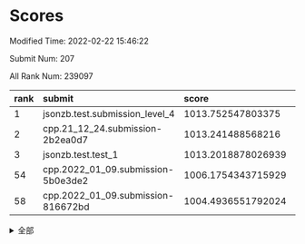 # Scores

Modified Time: 2022-02-22 15:46:22

Submit Num: 207

All Rank Num: 239097

| rank |               submit               |       score        |       sigma        | pk_num |
| :--- | :--------------------------------- | :----------------- | :----------------- | :----- |
| 1    | jsonzb.test.submission_level_4     | 1013.752547803375  | 0.8034375740760923 | 4622   |
| 2    | cpp.21_12_24.submission-2b2ea0d7   | 1013.241488568216  | 0.807747614733663  | 4619   |
| 3    | jsonzb.test.test_1                 | 1013.2018878026939 | 0.8179595051327968 | 4621   |
| 54   | cpp.2022_01_09.submission-5b0e3de2 | 1006.1754343715929 | 0.7385949649233923 | 4622   |
| 58   | cpp.2022_01_09.submission-816672bd | 1004.4936551792024 | 0.7197270383376101 | 4620   |


<details>
<summary>全部</summary>

| rank |                 submit                 |       score        |       sigma        | pk_num |
| :--- | :------------------------------------- | :----------------- | :----------------- | :----- |
| 1    | jsonzb.test.submission_level_4         | 1013.752547803375  | 0.8034375740760923 | 4622   |
| 2    | cpp.21_12_24.submission-2b2ea0d7       | 1013.241488568216  | 0.807747614733663  | 4619   |
| 3    | jsonzb.test.test_1                     | 1013.2018878026939 | 0.8179595051327968 | 4621   |
| 4    | gobigger.level_3.submission_level_3_34 | 1011.7824308844854 | 0.7909128568623802 | 4622   |
| 5    | gobigger.level_3.submission_level_3_48 | 1011.4239965392007 | 0.7911861581947535 | 4621   |
| 6    | gobigger.level_3.submission_level_3_11 | 1011.3573187174044 | 0.7572586567536356 | 4614   |
| 7    | gobigger.level_3.submission_level_3_30 | 1011.2439006864533 | 0.789004564242601  | 4620   |
| 8    | gobigger.level_3.submission_level_3_7  | 1010.9932260255904 | 0.7644034737805027 | 4625   |
| 9    | gobigger.level_3.submission_level_3_44 | 1010.8692723755585 | 0.7643777806849089 | 4619   |
| 10   | gobigger.level_3.submission_level_3_49 | 1010.7596368369046 | 0.7617069490166666 | 4619   |
| 11   | gobigger.level_3.submission_level_3_20 | 1010.7581168710439 | 0.7398816447204595 | 4617   |
| 12   | gobigger.level_3.submission_level_3_21 | 1010.6545708237492 | 0.7365852187864561 | 4615   |
| 13   | gobigger.level_3.submission_level_3_9  | 1010.5999490403146 | 0.7710137087708729 | 4622   |
| 14   | gobigger.level_3.submission_level_3_27 | 1010.5931410674098 | 0.772822223860679  | 4620   |
| 15   | gobigger.level_3.submission_level_3_35 | 1010.5390309972455 | 0.7835019616015403 | 4624   |
| 16   | gobigger.level_3.submission_level_3_1  | 1010.4197737626979 | 0.7606140396563396 | 4613   |
| 17   | gobigger.level_3.submission_level_3_32 | 1010.404914068394  | 0.7561075933108058 | 4615   |
| 18   | gobigger.level_3.submission_level_3_37 | 1010.3485764211176 | 0.7621828829211725 | 4619   |
| 19   | gobigger.level_3.submission_level_3_4  | 1010.179812286637  | 0.7719361631906363 | 4619   |
| 20   | gobigger.level_3.submission_level_3_17 | 1010.1672473303928 | 0.7894566414978529 | 4622   |
| 21   | gobigger.level_3.submission_level_3_18 | 1010.1246187922662 | 0.7300500060590278 | 4619   |
| 22   | gobigger.level_3.submission_level_3_6  | 1010.1058245253548 | 0.7719026423593044 | 4621   |
| 23   | gobigger.level_3.submission_level_3_31 | 1010.1008784721195 | 0.7769068528596514 | 4627   |
| 24   | gobigger.level_3.submission_level_3_40 | 1009.9977223570266 | 0.7622561135932516 | 4623   |
| 25   | gobigger.level_3.submission_level_3_38 | 1009.9586587430047 | 0.7617411738463382 | 4622   |
| 26   | gobigger.level_3.submission_level_3_42 | 1009.8786629631177 | 0.7674082399784439 | 4624   |
| 27   | gobigger.level_3.submission_level_3_28 | 1009.8779986589306 | 0.7711001859923343 | 4624   |
| 28   | gobigger.level_3.submission_level_3_5  | 1009.8665889140974 | 0.7476022948441315 | 4619   |
| 29   | gobigger.level_3.submission_level_3_43 | 1009.8573202897077 | 0.7606970661315762 | 4620   |
| 30   | gobigger.level_3.submission_level_3_33 | 1009.8518585943076 | 0.7681874543050816 | 4627   |
| 31   | gobigger.level_3.submission_level_3_29 | 1009.8154396435909 | 0.7543064406106069 | 4618   |
| 32   | gobigger.level_3.submission_level_3_25 | 1009.8035961006577 | 0.7446583066759643 | 4622   |
| 33   | gobigger.level_3.submission_level_3_8  | 1009.7702813657196 | 0.7835823272334954 | 4625   |
| 34   | gobigger.level_3.submission_level_3_24 | 1009.7257119805687 | 0.7557314273534116 | 4616   |
| 35   | gobigger.level_3.submission_level_3_46 | 1009.6565890656345 | 0.7694522421515625 | 4625   |
| 36   | gobigger.level_3.submission_level_3_15 | 1009.5861250292959 | 0.7410270176209055 | 4619   |
| 37   | gobigger.level_3.submission_level_3_23 | 1009.5381516762651 | 0.7533065033787671 | 4621   |
| 38   | gobigger.level_3.submission_level_3_19 | 1009.5069727175174 | 0.768525152434366  | 4623   |
| 39   | gobigger.level_3.submission_level_3_13 | 1009.501372277392  | 0.758182551388249  | 4622   |
| 40   | gobigger.level_3.submission_level_3_41 | 1009.4477567745172 | 0.7495342952241866 | 4619   |
| 41   | gobigger.level_3.submission_level_3_2  | 1009.3690568907878 | 0.7504207901465937 | 4618   |
| 42   | gobigger.level_3.submission_level_3_45 | 1009.3583579181462 | 0.7554396921709492 | 4618   |
| 43   | gobigger.level_3.submission_level_3_12 | 1009.3538786277384 | 0.7499076216144271 | 4624   |
| 44   | gobigger.level_3.submission_level_3_14 | 1009.327902919265  | 0.7532495871144194 | 4621   |
| 45   | gobigger.level_3.submission_level_3_16 | 1009.3218477159633 | 0.767633322317725  | 4623   |
| 46   | gobigger.level_3.submission_level_3_10 | 1009.3163052975872 | 0.7532969045977085 | 4617   |
| 47   | gobigger.level_3.submission_level_3_36 | 1009.2595052631332 | 0.7676870446613497 | 4614   |
| 48   | gobigger.level_3.submission_level_3_47 | 1009.2402560586305 | 0.7705267052334787 | 4625   |
| 49   | gobigger.level_3.submission_level_3_3  | 1009.1145887355221 | 0.7666262376586139 | 4615   |
| 50   | gobigger.level_3.submission_level_3_39 | 1008.9080398383614 | 0.745422947094641  | 4618   |
| 51   | gobigger.level_3.submission_level_3_26 | 1008.735987960854  | 0.7443876860139172 | 4624   |
| 52   | gobigger.level_3.submission_level_3_22 | 1008.5141392496442 | 0.7681222600686743 | 4627   |
| 53   | gobigger.level_3.submission_level_3_0  | 1008.1995085998315 | 0.7489855638137578 | 4622   |
| 54   | cpp.2022_01_09.submission-5b0e3de2     | 1006.1754343715929 | 0.7385949649233923 | 4622   |
| 55   | gobigger.level_1.submission_level_1_14 | 1004.8448849383589 | 0.739991226552385  | 4622   |
| 56   | gobigger.level_1.submission_level_1_48 | 1004.6433433710483 | 0.7214245737379975 | 4622   |
| 57   | gobigger.level_1.submission_level_1_44 | 1004.5942686229179 | 0.7300857430691384 | 4621   |
| 58   | cpp.2022_01_09.submission-816672bd     | 1004.4936551792024 | 0.7197270383376101 | 4620   |
| 59   | gobigger.level_1.submission_level_1_27 | 1004.328644273109  | 0.7100223159439076 | 4622   |
| 60   | gobigger.level_1.submission_level_1_31 | 1004.2382624802227 | 0.7254737577038656 | 4622   |
| 61   | gobigger.level_1.submission_level_1_2  | 1004.2166764278898 | 0.7133583786482912 | 4618   |
| 62   | gobigger.level_1.submission_level_1_9  | 1004.0568908226913 | 0.7344181291476873 | 4616   |
| 63   | gobigger.level_1.submission_level_1_38 | 1003.9269833496443 | 0.724022926031739  | 4621   |
| 64   | gobigger.level_1.submission_level_1_15 | 1003.8659391669869 | 0.7041219566781447 | 4622   |
| 65   | gobigger.level_1.submission_level_1_47 | 1003.7411905348434 | 0.718214173509424  | 4623   |
| 66   | gobigger.level_1.submission_level_1_26 | 1003.6572938845787 | 0.7170455174066737 | 4622   |
| 67   | gobigger.level_1.submission_level_1_1  | 1003.5929710565157 | 0.7177779308577138 | 4623   |
| 68   | gobigger.level_1.submission_level_1_41 | 1003.5571909140534 | 0.7089766390732395 | 4623   |
| 69   | gobigger.level_1.submission_level_1_16 | 1003.5214429420058 | 0.7259696222826625 | 4617   |
| 70   | gobigger.level_1.submission_level_1_39 | 1003.4937749175068 | 0.7213006707278754 | 4619   |
| 71   | gobigger.level_1.submission_level_1_25 | 1003.4200737213637 | 0.7050507860546086 | 4626   |
| 72   | gobigger.level_1.submission_level_1_30 | 1003.41150071462   | 0.7125260519616567 | 4622   |
| 73   | gobigger.level_1.submission_level_1_17 | 1003.3946567764788 | 0.709310135532745  | 4616   |
| 74   | gobigger.level_1.submission_level_1_0  | 1003.3541814842802 | 0.7155975118325031 | 4622   |
| 75   | gobigger.level_1.submission_level_1_37 | 1003.3364101143085 | 0.7100709200853739 | 4618   |
| 76   | gobigger.level_1.submission_level_1_33 | 1003.2782657440619 | 0.7050325314980082 | 4622   |
| 77   | gobigger.level_1.submission_level_1_21 | 1003.2566136134639 | 0.7144953050014285 | 4618   |
| 78   | gobigger.level_1.submission_level_1_5  | 1003.2398038012414 | 0.7108581430558033 | 4620   |
| 79   | gobigger.level_1.submission_level_1_46 | 1003.2174027519837 | 0.71490546392718   | 4615   |
| 80   | gobigger.level_1.submission_level_1_28 | 1003.1915442933353 | 0.7113477082349792 | 4622   |
| 81   | gobigger.level_1.submission_level_1_12 | 1003.1597612777553 | 0.7167951123674998 | 4626   |
| 82   | gobigger.level_1.submission_level_1_3  | 1003.1589954949675 | 0.7249748911604696 | 4619   |
| 83   | gobigger.level_1.submission_level_1_34 | 1003.0643564783547 | 0.7105255528315387 | 4620   |
| 84   | gobigger.level_1.submission_level_1_10 | 1003.0502675474143 | 0.7194757570907034 | 4621   |
| 85   | gobigger.level_1.submission_level_1_20 | 1003.0301265635006 | 0.7161886734907497 | 4625   |
| 86   | gobigger.level_1.submission_level_1_32 | 1003.004730988548  | 0.7066736864644046 | 4620   |
| 87   | gobigger.level_1.submission_level_1_19 | 1002.9595844637659 | 0.7116097602856121 | 4621   |
| 88   | gobigger.level_1.submission_level_1_11 | 1002.8200193837855 | 0.7188903717314283 | 4618   |
| 89   | gobigger.level_1.submission_level_1_49 | 1002.7964619850358 | 0.7124021776356595 | 4623   |
| 90   | gobigger.level_1.submission_level_1_29 | 1002.7176477237962 | 0.7136922171553483 | 4617   |
| 91   | gobigger.level_1.submission_level_1_18 | 1002.7114369227187 | 0.713659800442647  | 4614   |
| 92   | gobigger.level_1.submission_level_1_43 | 1002.6000183406492 | 0.705112528309476  | 4616   |
| 93   | gobigger.level_1.submission_level_1_24 | 1002.553519256402  | 0.7139821682382591 | 4620   |
| 94   | gobigger.level_1.submission_level_1_36 | 1002.5234157857633 | 0.7096868546600181 | 4619   |
| 95   | gobigger.level_1.submission_level_1_8  | 1002.5075274552755 | 0.7141758660941186 | 4619   |
| 96   | gobigger.level_1.submission_level_1_42 | 1002.4909864157864 | 0.7037574167979861 | 4623   |
| 97   | gobigger.level_1.submission_level_1_6  | 1002.4552126284105 | 0.7062622824210758 | 4620   |
| 98   | gobigger.level_1.submission_level_1_13 | 1002.3701229556285 | 0.7016456649017649 | 4618   |
| 99   | gobigger.level_1.submission_level_1_40 | 1002.3691206204066 | 0.7124254268789643 | 4617   |
| 100  | gobigger.level_1.submission_level_1_4  | 1002.1865741371942 | 0.7175070967212428 | 4615   |
| 101  | gobigger.level_1.submission_level_1_45 | 1002.1076746707    | 0.710876972880108  | 4623   |
| 102  | gobigger.level_1.submission_level_1_35 | 1002.074526807364  | 0.7096027173707661 | 4621   |
| 103  | gobigger.level_1.submission_level_1_7  | 1002.0194290262192 | 0.7116819066511929 | 4618   |
| 104  | gobigger.level_1.submission_level_1_23 | 1001.7275799097514 | 0.7145973644565825 | 4614   |
| 105  | gobigger.level_1.submission_level_1_22 | 1001.6798555013075 | 0.7036264014756659 | 4618   |
| 106  | gobigger.random.submission_random_3    | 997.4160402522299  | 0.7070832155413178 | 4624   |
| 107  | gobigger.random.submission_random_14   | 997.3448705328125  | 0.7018036211521045 | 4622   |
| 108  | gobigger.random.submission_random_2    | 997.2737972792871  | 0.717607192322293  | 4623   |
| 109  | gobigger.random.submission_random_27   | 997.1154375184717  | 0.7161811242626287 | 4620   |
| 110  | gobigger.random.submission_random_9    | 997.0846463556977  | 0.714713006297991  | 4623   |
| 111  | gobigger.random.submission_random_7    | 997.0835611530458  | 0.7084862125848502 | 4616   |
| 112  | gobigger.random.submission_random_5    | 996.9692358553264  | 0.7099394595884663 | 4621   |
| 113  | gobigger.random.submission_random_18   | 996.7906136998928  | 0.7069429805460519 | 4620   |
| 114  | gobigger.random.submission_random_47   | 996.7765019184927  | 0.7143336309143167 | 4619   |
| 115  | gobigger.random.submission_random_46   | 996.6101445837113  | 0.7000898607366762 | 4620   |
| 116  | gobigger.random.submission_random_30   | 996.5124443840826  | 0.7191209870062811 | 4623   |
| 117  | gobigger.random.submission_random_39   | 996.493237079996   | 0.7120609984682877 | 4622   |
| 118  | gobigger.random.submission_random_42   | 996.3929438890467  | 0.7192822326345557 | 4617   |
| 119  | gobigger.random.submission_random_12   | 996.3799909125092  | 0.7117808306425308 | 4618   |
| 120  | gobigger.random.submission_random_38   | 996.3740210953222  | 0.7201956473793231 | 4618   |
| 121  | gobigger.random.submission_random_8    | 996.3350253495752  | 0.7113519680394388 | 4622   |
| 122  | gobigger.random.submission_random_1    | 996.3170393058409  | 0.7162492082388453 | 4623   |
| 123  | gobigger.random.submission_random_6    | 996.3152415338003  | 0.7015894955054569 | 4621   |
| 124  | gobigger.random.submission_random_4    | 996.2972840341521  | 0.7009954081664974 | 4619   |
| 125  | gobigger.random.submission_random_11   | 996.2876564260808  | 0.7203989340792076 | 4615   |
| 126  | gobigger.random.submission_random_22   | 996.260598625612   | 0.7052721072400653 | 4619   |
| 127  | gobigger.random.submission_random_43   | 996.2478199843623  | 0.696800658793984  | 4618   |
| 128  | gobigger.random.submission_random_41   | 996.2404711721155  | 0.7104514927144838 | 4621   |
| 129  | gobigger.random.submission_random_16   | 996.2141083610736  | 0.7049624237077075 | 4625   |
| 130  | gobigger.random.submission_random_48   | 996.148687575025   | 0.7180527769597891 | 4619   |
| 131  | gobigger.random.submission_random_29   | 996.136962339618   | 0.7086457921658126 | 4616   |
| 132  | gobigger.random.submission_random_19   | 996.0630290180375  | 0.7029672648412278 | 4618   |
| 133  | gobigger.random.submission_random_33   | 995.9518940809414  | 0.7043983936617239 | 4620   |
| 134  | gobigger.random.submission_random_10   | 995.9490092819312  | 0.7050264718403823 | 4623   |
| 135  | gobigger.random.submission_random_31   | 995.918746387455   | 0.704442473619433  | 4622   |
| 136  | gobigger.random.submission_random_36   | 995.8774690836341  | 0.705788977768957  | 4619   |
| 137  | gobigger.random.submission_random_0    | 995.83585345118    | 0.7203266479723269 | 4619   |
| 138  | gobigger.random.submission_random_35   | 995.7848204067467  | 0.7073037969054151 | 4618   |
| 139  | gobigger.random.submission_random_40   | 995.7501613502078  | 0.7190857649494069 | 4620   |
| 140  | gobigger.random.submission_random_17   | 995.5658856499929  | 0.706186279479176  | 4625   |
| 141  | gobigger.random.submission_random_32   | 995.5375448916285  | 0.7075581109093413 | 4616   |
| 142  | gobigger.random.submission_random_44   | 995.4664526422496  | 0.7129954394406781 | 4620   |
| 143  | gobigger.random.submission_random_24   | 995.4432126284748  | 0.7088496504949302 | 4623   |
| 144  | gobigger.random.submission_random_28   | 995.288946814968   | 0.7133479847387065 | 4621   |
| 145  | gobigger.random.submission_random_15   | 995.2273806314785  | 0.7143268380068474 | 4620   |
| 146  | gobigger.random.submission_random_49   | 995.1737421860362  | 0.7124980884476924 | 4621   |
| 147  | gobigger.random.submission_random_21   | 995.169205466558   | 0.7164517906324618 | 4622   |
| 148  | gobigger.random.submission_random_45   | 995.1520884581994  | 0.7047758173728941 | 4621   |
| 149  | gobigger.random.submission_random_37   | 995.0819370404121  | 0.717995092409738  | 4622   |
| 150  | gobigger.random.submission_random_23   | 994.9274398348919  | 0.7192051724112565 | 4628   |
| 151  | gobigger.random.submission_random_34   | 994.8639161230278  | 0.7168928886930489 | 4619   |
| 152  | gobigger.random.submission_random_26   | 994.8308855572465  | 0.7230595020520315 | 4617   |
| 153  | gobigger.random.submission_random_25   | 994.8232325327181  | 0.7295305463310812 | 4619   |
| 154  | gobigger.random.submission_random_13   | 994.7918048996386  | 0.7203920475288241 | 4620   |
| 155  | gobigger.random.submission_random_20   | 994.106000868638   | 0.7280907020378078 | 4621   |
| 156  | gobigger.level_2.submission_level_2_2  | 994.0482329110024  | 0.7292798471110594 | 4621   |
| 157  | gobigger.level_2.submission_level_2_6  | 993.9795085870738  | 0.735526110244557  | 4623   |
| 158  | gobigger.level_2.submission_level_2_4  | 993.8493766133249  | 0.7354743967864477 | 4623   |
| 159  | gobigger.level_2.submission_level_2_0  | 993.5109244105573  | 0.7365671179093659 | 4619   |
| 160  | gobigger.level_2.submission_level_2_10 | 993.2636749288356  | 0.7261881016270643 | 4623   |
| 161  | gobigger.level_2.submission_level_2_29 | 993.1944123926882  | 0.7409029199160785 | 4618   |
| 162  | gobigger.level_2.submission_level_2_34 | 993.1834750600001  | 0.730137984156347  | 4621   |
| 163  | gobigger.level_2.submission_level_2_48 | 993.1349479736969  | 0.7545423312597158 | 4622   |
| 164  | gobigger.level_2.submission_level_2_23 | 992.9790965650969  | 0.740055087443887  | 4620   |
| 165  | gobigger.level_2.submission_level_2_43 | 992.830663240767   | 0.7279418035311812 | 4616   |
| 166  | gobigger.level_2.submission_level_2_13 | 992.8060925461198  | 0.7436080812654838 | 4621   |
| 167  | gobigger.level_2.submission_level_2_31 | 992.7878595006539  | 0.7432451175920616 | 4618   |
| 168  | gobigger.level_2.submission_level_2_39 | 992.6969794013619  | 0.7294258091277945 | 4617   |
| 169  | gobigger.level_2.submission_level_2_7  | 992.5959547923106  | 0.7507849937763585 | 4616   |
| 170  | gobigger.level_2.submission_level_2_40 | 992.5845074189983  | 0.7517468661371294 | 4621   |
| 171  | gobigger.level_2.submission_level_2_25 | 992.4472608818099  | 0.736363680306762  | 4622   |
| 172  | gobigger.level_2.submission_level_2_36 | 992.4209968350124  | 0.7380900377106266 | 4621   |
| 173  | gobigger.level_2.submission_level_2_18 | 992.419040167462   | 0.7363499820071058 | 4619   |
| 174  | gobigger.level_2.submission_level_2_11 | 992.3820122093481  | 0.7348396591083132 | 4621   |
| 175  | gobigger.level_2.submission_level_2_22 | 992.3791748927134  | 0.7400829811675715 | 4618   |
| 176  | gobigger.level_2.submission_level_2_32 | 992.3709273542668  | 0.742749006173092  | 4621   |
| 177  | gobigger.level_2.submission_level_2_24 | 992.328257906465   | 0.7571274425249643 | 4622   |
| 178  | gobigger.level_2.submission_level_2_3  | 992.3218806755401  | 0.7486196492717141 | 4624   |
| 179  | gobigger.level_2.submission_level_2_1  | 992.2577929554122  | 0.7311692956810006 | 4621   |
| 180  | gobigger.level_2.submission_level_2_30 | 992.204478795805   | 0.7414393936383493 | 4625   |
| 181  | gobigger.level_2.submission_level_2_19 | 992.1538168431126  | 0.7550467730906942 | 4623   |
| 182  | gobigger.level_2.submission_level_2_37 | 992.1062483062653  | 0.7386673636412251 | 4619   |
| 183  | gobigger.level_2.submission_level_2_41 | 991.9799503366104  | 0.7538895724102234 | 4617   |
| 184  | gobigger.level_2.submission_level_2_47 | 991.8667743294098  | 0.7331615582253619 | 4621   |
| 185  | gobigger.level_2.submission_level_2_14 | 991.8278175180151  | 0.7763311118330651 | 4619   |
| 186  | gobigger.level_2.submission_level_2_33 | 991.7911340746348  | 0.7483207503946049 | 4617   |
| 187  | gobigger.level_2.submission_level_2_28 | 991.774937178058   | 0.749569765165725  | 4619   |
| 188  | gobigger.level_2.submission_level_2_21 | 991.701004189466   | 0.7295234300971446 | 4623   |
| 189  | gobigger.level_2.submission_level_2_35 | 991.6119464454702  | 0.7456519019060349 | 4620   |
| 190  | gobigger.level_2.submission_level_2_49 | 991.6031106157367  | 0.7557714346375846 | 4621   |
| 191  | gobigger.level_2.submission_level_2_20 | 991.5569902759015  | 0.774879499921324  | 4620   |
| 192  | gobigger.level_2.submission_level_2_17 | 991.5230048292092  | 0.7517086307846592 | 4618   |
| 193  | gobigger.level_2.submission_level_2_16 | 991.521041789146   | 0.743018232754381  | 4616   |
| 194  | gobigger.level_2.submission_level_2_26 | 991.4054937947911  | 0.7364053046817561 | 4618   |
| 195  | gobigger.level_2.submission_level_2_15 | 991.3667176252156  | 0.7532372476068595 | 4617   |
| 196  | gobigger.level_2.submission_level_2_8  | 991.3246465997466  | 0.7556664392281736 | 4618   |
| 197  | gobigger.level_2.submission_level_2_12 | 991.2902416660706  | 0.7570415742661691 | 4620   |
| 198  | gobigger.level_2.submission_level_2_9  | 991.2543657906664  | 0.7574014354898807 | 4623   |
| 199  | gobigger.level_2.submission_level_2_45 | 991.2115213957852  | 0.7458742097124453 | 4620   |
| 200  | gobigger.level_2.submission_level_2_5  | 991.0280756781203  | 0.7512926993041895 | 4624   |
| 201  | gobigger.level_2.submission_level_2_44 | 990.9769742845642  | 0.7647269703562242 | 4619   |
| 202  | gobigger.level_2.submission_level_2_42 | 990.9739575021671  | 0.7586394289610042 | 4616   |
| 203  | gobigger.level_2.submission_level_2_38 | 990.8786514005735  | 0.7721277217331327 | 4616   |
| 204  | gobigger.level_2.submission_level_2_46 | 990.7571399827686  | 0.7484086609404766 | 4623   |
| 205  | gobigger.level_2.submission_level_2_27 | 990.143416058454   | 0.784263736623054  | 4625   |
| 206  | gobigger.none.submission_none_0        | 979.3739029464754  | 1.1790395370135984 | 4617   |
| 207  | gobigger.none.submission_none_1        | 976.7105038539463  | 1.4127426006347916 | 4620   |

</details>